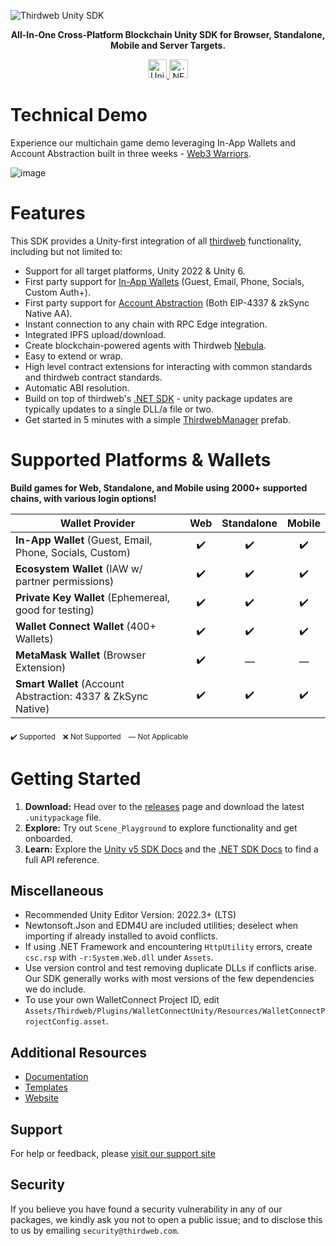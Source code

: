 ![Thirdweb Unity SDK](https://github.com/thirdweb-dev/unity-sdk/assets/43042585/0eb16b66-317b-462b-9eb1-9425c0929c96)

<p align="center">
  <strong>All-In-One Cross-Platform Blockchain Unity SDK for Browser, Standalone, Mobile and Server Targets.</strong>
</p>

<p align="center">
  <a href="https://portal.thirdweb.com/unity/v5">
    <img alt="Unity Documentation" src="https://img.shields.io/badge/Unity-Documentation-blue?logo=unity&style=for-the-badge" height="30">
  </a>
  <a href="https://portal.thirdweb.com/dotnet">
    <img alt=".NET Documentation" src="https://img.shields.io/badge/.NET-Documentation-purple?logo=dotnet&style=for-the-badge" height="30">
  </a>
</p>

# Technical Demo

Experience our multichain game demo leveraging In-App Wallets and Account Abstraction built in three weeks - [Web3 Warriors](https://web3warriors.thirdweb.com/).

![image](https://github.com/thirdweb-dev/unity-sdk/assets/43042585/171198b2-83e7-4c8a-951b-79126dd47abb)

# Features

This SDK provides a Unity-first integration of all [thirdweb](https://thirdweb.com) functionality, including but not limited to:

- Support for all target platforms, Unity 2022 & Unity 6.
- First party support for [In-App Wallets](https://portal.thirdweb.com/connect/wallet/overview) (Guest, Email, Phone, Socials, Custom Auth+).
- First party support for [Account Abstraction](https://portal.thirdweb.com/connect/account-abstraction/overview) (Both EIP-4337 & zkSync Native AA).
- Instant connection to any chain with RPC Edge integration.
- Integrated IPFS upload/download.
- Create blockchain-powered agents with Thirdweb [Nebula](https://thirdweb.com/nebula).
- Easy to extend or wrap.
- High level contract extensions for interacting with common standards and thirdweb contract standards.
- Automatic ABI resolution.
- Build on top of thirdweb's [.NET SDK](https://portal.thirdweb.com/dotnet) - unity package updates are typically updates to a single DLL/a file or two.
- Get started in 5 minutes with a simple [ThirdwebManager](https://portal.thirdweb.com/unity/v5/thirdwebmanager) prefab.

# Supported Platforms & Wallets

**Build games for Web, Standalone, and Mobile using 2000+ supported chains, with various login options!**

| Wallet Provider                                              | Web | Standalone | Mobile |
| ------------------------------------------------------------ | :---: | :-----: | :----: |
| **In-App Wallet** (Guest, Email, Phone, Socials, Custom)     |  ✔️   |   ✔️    |   ✔️   |
| **Ecosystem Wallet** (IAW w/ partner permissions)            |  ✔️   |   ✔️    |   ✔️   |
| **Private Key Wallet** (Ephemereal, good for testing)        |  ✔️   |   ✔️    |   ✔️   |
| **Wallet Connect Wallet** (400+ Wallets)                     |  ✔️   |   ✔️    |   ✔️   |
| **MetaMask Wallet** (Browser Extension)                      |  ✔️   |    —    |   —    |
| **Smart Wallet** (Account Abstraction: 4337 & ZkSync Native) |  ✔️   |   ✔️    |   ✔️   |

<sub>✔️ Supported</sub> &nbsp; <sub>❌ Not Supported</sub> &nbsp; <sub>— Not Applicable</sub>

# Getting Started

1. **Download:** Head over to the [releases](https://github.com/thirdweb-dev/unity-sdk/releases) page and download the latest `.unitypackage` file.
2. **Explore:** Try out `Scene_Playground` to explore functionality and get onboarded.
3. **Learn:** Explore the [Unity v5 SDK Docs](https://portal.thirdweb.com/unity/v5) and the [.NET SDK Docs](https://portal.thirdweb.com/dotnet) to find a full API reference.

## Miscellaneous

- Recommended Unity Editor Version: 2022.3+ (LTS)
- Newtonsoft.Json and EDM4U are included utilities; deselect when importing if already installed to avoid conflicts.
- If using .NET Framework and encountering `HttpUtility` errors, create `csc.rsp` with `-r:System.Web.dll` under `Assets`.
- Use version control and test removing duplicate DLLs if conflicts arise. Our SDK generally works with most versions of the few dependencies we do include.
- To use your own WalletConnect Project ID, edit `Assets/Thirdweb/Plugins/WalletConnectUnity/Resources/WalletConnectProjectConfig.asset`.

## Additional Resources

- [Documentation](https://portal.thirdweb.com/unity/v5)
- [Templates](https://thirdweb.com/templates)
- [Website](https://thirdweb.com)

## Support

For help or feedback, please [visit our support site](https://thirdweb.com/support)

## Security

If you believe you have found a security vulnerability in any of our packages, we kindly ask you not to open a public issue; and to disclose this to us by emailing `security@thirdweb.com`.
